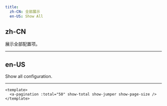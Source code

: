 ```yaml
title:
  zh-CN: 全部展示
  en-US: Show All
```

## zh-CN

展示全部配置项。

---

## en-US

Show all configuration.

---

```vue
<template>
  <a-pagination :total="50" show-total show-jumper show-page-size />
</template>
```
